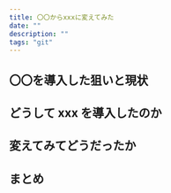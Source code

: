 ```yaml
---
title: 〇〇からxxxに変えてみた
date: ""
description: ""
tags: "git"
---
```


## 〇〇を導入した狙いと現状

## どうして xxx を導入したのか

## 変えてみてどうだったか

## まとめ
